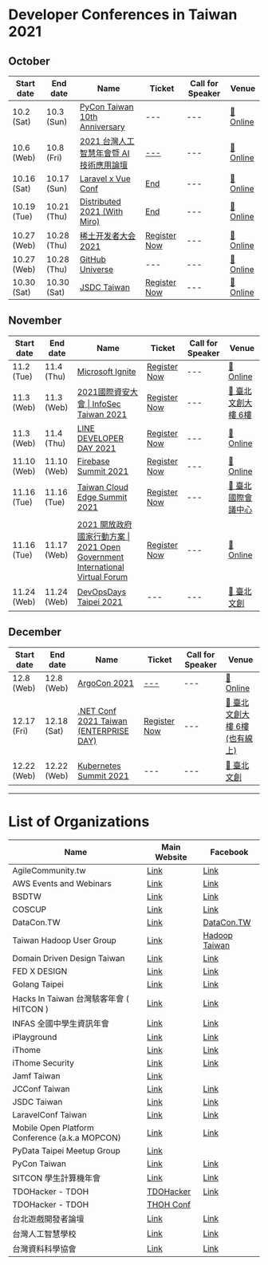 # Developer Conferences in Taiwan 2021

## October

| Start date | End date | Name | Ticket | Call for Speaker | Venue |
| ---------- | -------- | ---- | ------ | ---------------- | ----- |
| 10.2 (Sat) | 10.3 (Sun) | [PyCon Taiwan 10th Anniversary](https://tw.pycon.org/2021/zh-hant) | --- | --- | [🛵 Online](https://maps.google.com/?q=Online)
 |10.6 (Web) | 10.8 (Fri) | [2021 台灣人工智慧年會暨 AI 技術應用論壇](https://conf2021.aiacademy.tw/) | [---](https://www.accupass.com/event/2109010214061184443969) | --- | [🛵 Online](https://maps.google.com/?q=Online)
 |10.16 (Sat) | 10.17 (Sun) | [Laravel x Vue Conf](https://laravelconf.tw/) | [End](https://events.laravel-dojo.com/events/32-%7Blaravel-x-vue%7Dconf-taiwan-2021) | --- | [🛵 Online](https://maps.google.com/?q=Online)
 |10.19 (Tue) | 10.21 (Thu) | [Distributed 2021 (With Miro)](https://miro.com/distributed2021/) | [End](https://hopin.com/events/distributed2021) | --- | [🛫 Online](https://maps.google.com/?q=Online)
 |10.27 (Web) | 10.28 (Thu) | [稀土开发者大会 2021](https://conf.juejin.cn/xdc2021) | [Register Now](https://www.bagevent.com/event/7481268#website_moduleId_940560) | --- | [🛫 Online](https://maps.google.com/?q=Online)
 |10.27 (Web) | 10.28 (Thu) | [GitHub Universe](https://githubuniverse.com/) | --- | --- | [🛫 Online](https://maps.google.com/?q=Online)
 |10.30 (Sat) | 10.30 (Sat) | [JSDC Taiwan](https://2021.jsdc.tw/) | [Register Now](https://www.accupass.com/event/2109210508051383682446) | --- | [🛵 Online](https://maps.google.com/?q=Online) |

## November

| Start date | End date | Name | Ticket | Call for Speaker | Venue |
| ---------- | -------- | ---- | ------ | ---------------- | ----- |
| 11.2 (Tue) | 11.4 (Thu) | [Microsoft Ignite](https://myignite.microsoft.com/home) | [Register Now](https://register.ignite.microsoft.com/) | --- | [🛫 Online](https://maps.google.com/?q=Online)
 |11.3 (Web) | 11.3 (Web) | [2021國際資安大會 \| InfoSec Taiwan 2021](https://2021.infosec.org.tw/index.html) | [Register Now](https://event.twcsa.org/site/schedule) | --- | [🛵 臺北文創大樓 6樓](https://maps.google.com/?q=%E8%87%BA%E5%8C%97%E6%96%87%E5%89%B5%E5%A4%A7%E6%A8%93%206%E6%A8%93)
 |11.3 (Web) | 11.4 (Thu) | [LINE DEVELOPER DAY 2021](https://linedevday.linecorp.com/2021) | [Register Now](https://linedevday.linecorp.com/2021) | --- | [🛫 Online](https://maps.google.com/?q=Online)
 |11.10 (Web) | 11.10 (Web) | [Firebase Summit 2021](https://firebase.google.com/summit) | [Register Now](https://docs.google.com/forms/d/e/1FAIpQLScZ_4MJn_PzCKk3sN3ZjVgHBofD6YGiZfIEkSUINcIvCPzNDA/viewform) | --- | [🛵 Online](https://maps.google.com/?q=Online)
 |11.16 (Tue) | 11.16 (Tue) | [Taiwan Cloud Edge Summit 2021](https://cloudsummit.ithome.com.tw/) | [Register Now](https://signuptces.ithome.com.tw/) | --- | [🛵 臺北國際會議中心](https://maps.google.com/?q=%E8%87%BA%E5%8C%97%E5%9C%8B%E9%9A%9B%E6%9C%83%E8%AD%B0%E4%B8%AD%E5%BF%83)
 |11.16 (Tue) | 11.17 (Web) | [2021 開放政府國家行動方案 \| 2021 Open Government International Virtual Forum](https://ocftw.kktix.cc/events/opengovforum-tw) | [Register Now](https://ocftw.kktix.cc/events/opengovforum-tw) | --- | [🛵 Online](https://maps.google.com/?q=Online)
 |11.24 (Web) | 11.24 (Web) | [DevOpsDays Taipei 2021](https://devopsdays.tw/) | --- | --- | [🛵 臺北文創](https://maps.google.com/?q=%E8%87%BA%E5%8C%97%E6%96%87%E5%89%B5) |

## December

| Start date | End date | Name | Ticket | Call for Speaker | Venue |
| ---------- | -------- | ---- | ------ | ---------------- | ----- |
| 12.8 (Web) | 12.8 (Web) | [ArgoCon 2021](https://argoproj.github.io/argocon21/) | [---](https://www.eventbrite.com/e/argocon-tickets-162063240515) | --- | [🛫 Online](https://maps.google.com/?q=Online)
 |12.17 (Fri) | 12.18 (Sat) | [.NET Conf 2021 Taiwan (ENTERPRISE DAY)](https://dotnetconf.study4.tw/) | [Register Now](https://www.accupass.com/event/2110091457438095218440) | --- | [🛵 臺北文創大樓 6樓 (也有線上)](https://maps.google.com/?q=%E8%87%BA%E5%8C%97%E6%96%87%E5%89%B5%E5%A4%A7%E6%A8%93%206%E6%A8%93%20(%E4%B9%9F%E6%9C%89%E7%B7%9A%E4%B8%8A))
 |12.22 (Web) | 12.22 (Web) | [Kubernetes Summit 2021](https://k8s.ithome.com.tw/) | --- | --- | [🛵 臺北文創](https://maps.google.com/?q=%E8%87%BA%E5%8C%97%E6%96%87%E5%89%B5) |

---

# List of Organizations

| Name | Main Website | Facebook |
| ---- | ------------ | -------- |
| AgileCommunity.tw | [Link](https://agilecommunity.tw/) | [Link](https://www.facebook.com/AgileCommunity.tw/)
 |AWS Events and Webinars | [Link](https://aws.amazon.com/events) | [Link](https://www.facebook.com/amazonwebservices)
 |BSDTW | [Link](https://bsdtw.org/) | [Link](https://www.facebook.com/BSDTW/)
 |COSCUP | [Link](https://coscup.org/) | [Link](https://www.facebook.com/coscup/)
 |DataCon.TW | [Link](https://datacon.tw/) | [DataCon.TW](https://zh-tw.facebook.com/datacon.tw/)
 |Taiwan Hadoop User Group | [Link](http://www.hadoop.tw/) | [Hadoop Taiwan](https://www.facebook.com/groups/hadoop.tw/)
 |Domain Driven Design Taiwan | [Link](https://www.ddd-tw.com/) | [Link](https://www.facebook.com/DDDCommunity.tw/)
 |FED X DESIGN | [Link](https://www.fed.tw/) | [Link](https://www.facebook.com/groups/f2e.tw/)
 |Golang Taipei | [Link](https://www.meetup.com/golang-taipei-meetup) | [Link](https://www.facebook.com/groups/269001993248363)
 |Hacks In Taiwan 台灣駭客年會 ( HITCON ) | [Link](https://hitcon.org/) | [Link](https://www.facebook.com/HITCON)
 |INFAS 全國中學生資訊年會 | [Link](https://infas.club/) | [Link](https://www.facebook.com/infas.club)
 |iPlayground | [Link](https://iplayground.io/) | [Link](https://www.facebook.com/theiPlayground)
 |iThome | [Link](https://www.ithome.com.tw/) | [Link](https://zh-tw.facebook.com/ithomeonline)
 |iThome Security | [Link](https://www.ithome.com.tw/) | [Link](https://zh-tw.facebook.com/ithomecyber)
 |Jamf Taiwan | [Link](https://twitter.com/JAMFSoftwareTW) | 
JCConf Taiwan | [Link](https://jcconf.tw/) | [Link](https://www.facebook.com/jcconf/)
 |JSDC Taiwan | [Link](https://jsdc.tw/) | [Link](https://www.facebook.com/JSDC.TW/)
 |LaravelConf Taiwan | [Link](https://laravelconf.tw/) | [Link](https://zh-tw.facebook.com/laravelconftw/)
 |Mobile Open Platform Conference (a.k.a MOPCON) | [Link](https://mopcon.org/) | [Link](https://zh-tw.facebook.com/mopcon/)
 |PyData Taipei Meetup Group | [Link](https://www.meetup.com/PyData-Taipei-Meetup-Group/) | 
PyCon Taiwan | [Link](https://tw.pycon.org) | [Link](https://zh-tw.facebook.com/pycontw/)
 |SITCON 學生計算機年會 | [Link](https://sitcon.org/) | [Link](https://sitcon.org/fb)
 |TDOHacker - TDOH | [TDOHacker](https://tdohacker.org/) | [Link](https://www.facebook.com/tdohacker)
 |TDOHacker - TDOH | [THOH Conf](https://tdoh-conf.online/) | 
台北遊戲開發者論壇 | [Link](https://tgdf.tw/) | [Link](https://www.facebook.com/TGDF.Official/)
 |台灣人工智慧學校 | [Link](https://aiacademy.tw/) | [Link](https://www.facebook.com/aiacademy.tw/)
 |台灣資料科學協會 | [Link](http://foundation.datasci.tw/) | [Link](https://www.facebook.com/twdsconf/) |
